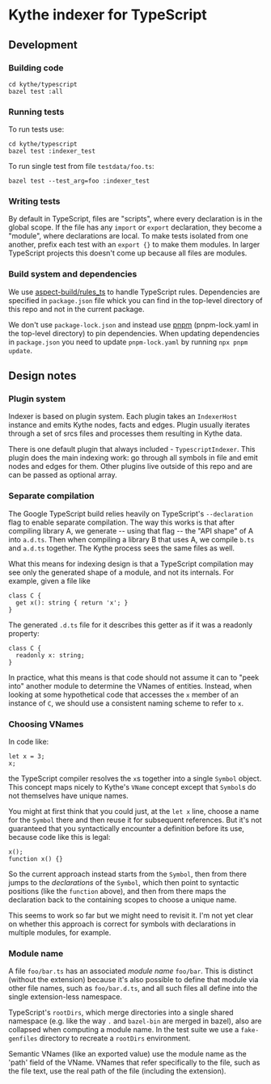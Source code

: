 # Kythe indexer for TypeScript

## Development

### Building code

```shell
cd kythe/typescript
bazel test :all
```


### Running tests

To run tests use:

```shell
cd kythe/typescript
bazel test :indexer_test
```

To run single test from file `testdata/foo.ts`:

```shell
bazel test --test_arg=foo :indexer_test
```

### Writing tests

By default in TypeScript, files are "scripts", where every declaration is in the
global scope. If the file has any `import` or `export` declaration, they become
a "module", where declarations are local. To make tests isolated from one
another, prefix each test with an `export {}` to make them modules. In larger
TypeScript projects this doesn't come up because all files are modules.

### Build system and dependencies

We use [aspect-build/rules_ts](https://github.com/aspect-build/rules_ts) to handle
TypeScript rules. Dependencies are specified in `package.json` file whick you can find
in the top-level directory of this repo and not in the current package.

We don't use `package-lock.json` and instead use [pnpm](https://pnpm.io/motivation)
(pnpm-lock.yaml in the top-level directory) to pin dependencies. When updating
dependencies in `package.json` you need to update `pnpm-lock.yaml` by
running `npx pnpm update`.

## Design notes

### Plugin system

Indexer is based on plugin system. Each plugin takes an `IndexerHost` instance
and emits Kythe nodes, facts and edges. Plugin usually iterates through a set of
srcs files and processes them resulting in Kythe data.

There is one default plugin that always included - `TypescriptIndexer`. This
plugin does the main indexing work: go through all symbols in file and emit
nodes and edges for them. Other plugins live outside of this repo and are can
be passed as optional array.

### Separate compilation

The Google TypeScript build relies heavily on TypeScript's `--declaration` flag
to enable separate compilation. The way this works is that after compiling
library A, we generate -- using that flag -- the "API shape" of A into `a.d.ts`.
Then when compiling a library B that uses A, we compile `b.ts` and `a.d.ts`
together.  The Kythe process sees the same files as well.

What this means for indexing design is that a TypeScript compilation may see
only the generated shape of a module, and not its internals.  For example,
given a file like

```
class C {
  get x(): string { return 'x'; }
}
```

The generated `.d.ts` file for it describes this getter as if it was a readonly
property:

```
class C {
  readonly x: string;
}
```

In practice, what this means is that code should not assume it can to "peek into"
another module to determine the VNames of entities. Instead, when looking at
some hypothetical code that accesses the `x` member of an instance of `C`, we
should use a consistent naming scheme to refer to `x`.

### Choosing VNames

In code like:

```
let x = 3;
x;
```

the TypeScript compiler resolves the `x`s together into a single `Symbol`
object. This concept maps nicely to Kythe's `VName` concept except that
`Symbol`s do not themselves have unique names.

You might at first think that you could just, at the `let x` line, choose a name
for the `Symbol` there and then reuse it for subsequent references. But it's not
guaranteed that you syntactically encounter a definition before its use, because
code like this is legal:

```
x();
function x() {}
```

So the current approach instead starts from the `Symbol`, then from there jumps
to the *declarations* of the `Symbol`, which then point to syntactic positions
(like the `function` above), and then from there maps the declaration back to
the containing scopes to choose a unique name.

This seems to work so far but we might need to revisit it. I'm not yet clear on
whether this approach is correct for symbols with declarations in multiple
modules, for example.

### Module name

A file `foo/bar.ts` has an associated *module name* `foo/bar`. This is distinct
(without the extension) because it's also possible to define that module via
other file names, such as `foo/bar.d.ts`, and all such files all define into the
single extension-less namespace.

TypeScript's `rootDirs`, which merge directories into a single shared namespace
(e.g. like the way `.` and `bazel-bin` are merged in bazel), also are collapsed
when computing a module name. In the test suite we use a `fake-genfiles`
directory to recreate a `rootDirs` environment.

Semantic VNames (like an exported value) use the module name as the 'path' field
of the VName. VNames that refer specifically to the file, such as the file text,
use the real path of the file (including the extension).
